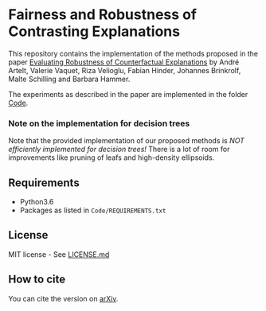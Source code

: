 # Fairness and Robustness of Contrasting Explanations

This repository contains the implementation of the methods proposed in the paper [Evaluating Robustness of Counterfactual Explanations](paper.pdf) by André Artelt, Valerie Vaquet, Riza Velioglu, Fabian Hinder, Johannes Brinkrolf, Malte Schilling and Barbara Hammer.

The experiments as described in the paper are implemented in the folder [Code](Code/).

### Note on the implementation for decision trees

Note that the provided implementation of our proposed methods is *NOT efficiently implemented for decision trees!* There is a lot of room for improvements like pruning of leafs and high-density ellipsoids.

## Requirements

- Python3.6
- Packages as listed in `Code/REQUIREMENTS.txt`

## License

MIT license - See [LICENSE.md](LICENSE.md)

## How to cite

You can cite the version on [arXiv](https://arxiv.org/abs/2103.02354).
